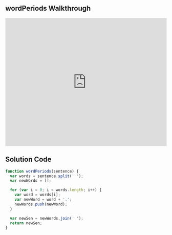 ## wordPeriods Walkthrough

<iframe src="https://player.vimeo.com/video/221020992" width="100%" height="400" frameborder="0" webkitallowfullscreen mozallowfullscreen allowfullscreen></iframe>

## Solution Code

```js
function wordPeriods(sentence) {
  var words = sentence.split(' ');
  var newWords = [];

  for (var i = 0; i < words.length; i++) {
    var word = words[i];
    var newWord = word + '.';
    newWords.push(newWord);
  }

  var newSen = newWords.join(' ');
  return newSen;
}
```

